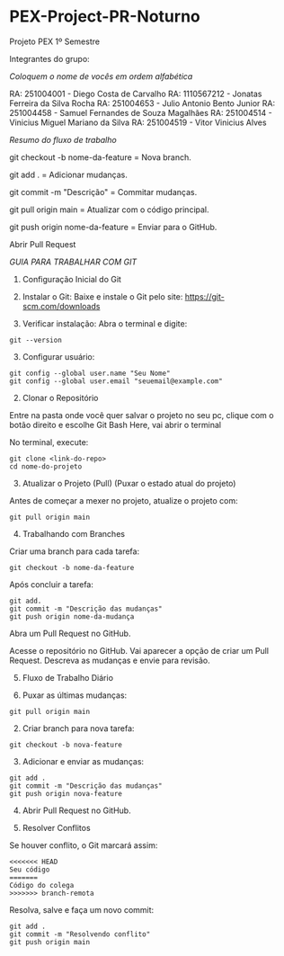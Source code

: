 # PEX-Project-PR-Noturno

Projeto PEX 1º Semestre

Integrantes do grupo:

*Coloquem o nome de vocês em ordem alfabética*

RA: 251004001 - Diego Costa de Carvalho
RA: 1110567212 - Jonatas Ferreira da Silva Rocha 
RA: 251004653 - Julio Antonio Bento Junior
RA: 251004458 - Samuel Fernandes de Souza Magalhães
RA: 251004514 - Vinicius Miguel Mariano da Silva
RA: 251004519 - Vitor Vinicius Alves

*Resumo do fluxo de trabalho*

git checkout -b nome-da-feature = Nova branch.

git add . = Adicionar mudanças.

git commit -m "Descrição" = Commitar mudanças.

git pull origin main = Atualizar com o código principal.

git push origin nome-da-feature = Enviar para o GitHub.

Abrir Pull Request

*GUIA PARA TRABALHAR COM GIT*

1. Configuração Inicial do Git

1. Instalar o Git:
Baixe e instale o Git pelo site: https://git-scm.com/downloads

2. Verificar instalação:
Abra o terminal e digite:
```
git --version
```

3. Configurar usuário:
```
git config --global user.name "Seu Nome"
git config --global user.email "seuemail@example.com"
```

2. Clonar o Repositório

Entre na pasta onde você quer salvar o projeto no seu pc, clique com o botão direito e escolhe Git Bash Here, vai abrir o terminal

No terminal, execute:
```
git clone <link-do-repo>
cd nome-do-projeto
```

3. Atualizar o Projeto (Pull) (Puxar o estado atual do projeto)

Antes de começar a mexer no projeto, atualize o projeto com:
```
git pull origin main
```
4. Trabalhando com Branches

Criar uma branch para cada tarefa:
```
git checkout -b nome-da-feature
```

Após concluir a tarefa:
```
git add.
git commit -m "Descrição das mudanças"
git push origin nome-da-mudança
```

Abra um Pull Request no GitHub.

Acesse o repositório no GitHub.
Vai aparecer a opção de criar um Pull Request.
Descreva as mudanças e envie para revisão.

5. Fluxo de Trabalho Diário

1. Puxar as últimas mudanças:
```
git pull origin main
```

2. Criar branch para nova tarefa:
```
git checkout -b nova-feature
```

3. Adicionar e enviar as mudanças:
```
git add .
git commit -m "Descrição das mudanças"
git push origin nova-feature
```

4. Abrir Pull Request no GitHub.

6. Resolver Conflitos

Se houver conflito, o Git marcará assim:
```
<<<<<<< HEAD
Seu código
=======
Código do colega
>>>>>>> branch-remota
```

Resolva, salve e faça um novo commit:
```
git add .
git commit -m "Resolvendo conflito"
git push origin main
```
